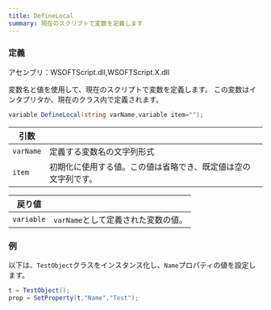 ```yaml
---
title: DefineLocal
summary: 現在のスクリプトで変数を定義します
---
```

### 定義
アセンブリ：WSOFTScript.dll,WSOFTScript.X.dll

変数名と値を使用して、現在のスクリプトで変数を定義します。
この変数はインタプリタか、現在のクラス内で定義されます。

```cs title="WSOFTScript"
variable DefineLocal(string varName,variable item="");
```

|引数| |
|-|-|
|`varName`|定義する変数名の文字列形式|
|`item`|初期化に使用する値。この値は省略でき、既定値は空の文字列です。|

|戻り値| |
|-|-|
|`variable`|`varName`として定義された変数の値。|

### 例
以下は、`TestObject`クラスをインスタンス化し、`Name`プロパティの値を設定します。

```cs title="WSOFTScript"
t = TestObject();
prop = SetProperty(t,"Name","Test");
```